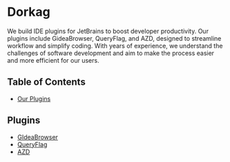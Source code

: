 # Dorkag

We build IDE plugins for JetBrains to boost developer productivity. Our plugins include GideaBrowser, QueryFlag, and AZD, designed to streamline workflow and simplify coding. With years of experience, we understand the challenges of software development and aim to make the process easier and more efficient for our users.

## Table of Contents

- [Our Plugins](#Plugins)


## Plugins

- [GIdeaBrowser](gideaBrowser/README.md)
- [QueryFlag](queryflag/README.md)
- [AZD](azd/README.md)
